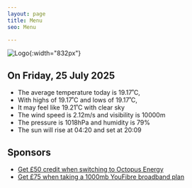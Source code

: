 ```yaml
---
layout: page
title: Menu
seo: Menu

---
```


![Logo](/images/logo.jpg){:width="832px"}

<!-- weather_marker starts -->
## On Friday, 25 July 2025

- The average temperature today is 19.17˚C,
- With highs of 19.17˚C and lows of 19.17˚C,
- It may feel like 19.21˚C with clear sky
- The wind speed is 2.12m/s and visibility is 10000m
- The pressure is 1018hPa and humidity is 79%
- The sun will rise at 04:20 and set at 20:09

<!-- weather_marker ends -->

## Sponsors

- [Get £50 credit when switching to Octopus Energy](https://bit.ly/3oD1nnS)
- [Get £75 when taking a 1000mb YouFibre broadband plan](https://aklam.io/91zWhU?)
